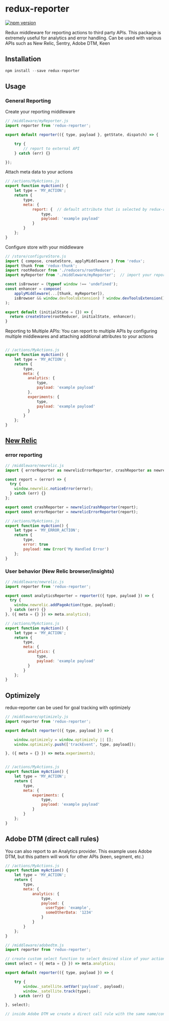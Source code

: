 # redux-reporter

[![npm version](https://img.shields.io/npm/v/redux-reporter.svg?style=flat-square)](https://www.npmjs.com/package/redux-reporter)

Redux middleware for reporting actions to third party APIs.  This package is extremely useful for analytics and error handling.  Can be used with various APIs such as New Relic, Sentry, Adobe DTM, Keen

## Installation

```js
npm install --save redux-reporter
```
## Usage

### General Reporting
Create your reporting middleware
```js
// /middleware/myReporter.js
import reporter from 'redux-reporter';

export default reporter(({ type, payload }, getState, dispatch) => {

    try {
        // report to external API
    } catch (err) {}

});
```
Attach meta data to your actions
```js
// /actions/MyActions.js
export function myAction() {
    let type = 'MY_ACTION';
    return {
        type,
        meta: {
            report: {  // default attribute that is selected by redux-reporter
                type,
                payload: 'example payload'
            }
        }
    };
}

```
Configure store with your middleware
```js
// /store/configureStore.js
import { compose, createStore, applyMiddleware } from 'redux';
import thunk from 'redux-thunk';
import rootReducer from './reducers/rootReducer';
import myReporter from './middleware/myReporter';  // import your reporter

const isBrowser = (typeof window !== 'undefined');
const enhancer = compose(
    applyMiddleware(...[thunk, myReporter]),
    isBrowser && window.devToolsExtension) ? window.devToolsExtension() : (f) => f
);

export default (initialState = {}) => {
  return createStore(rootReducer, initialState, enhancer);
}

```
Reporting to Multiple APIs:
You can report to multiple APIs by configuring multiple middlewares and attaching additional attributes to your actions
```js

// /actions/MyActions.js
export function myAction() {
    let type = 'MY_ACTION';
    return {
        type,
        meta: {
          analytics: {
              type,
              payload: 'example payload'
          },
          experiments: {
              type,
              payload: 'example payload'
          }
        }
    };
}

```


## [New Relic](https://newrelic.com/)

### error reporting

```js
// /middleware/newrelic.js
import { errorReporter as newrelicErrorReporter, crashReporter as newrelicCrashReporter } from 'redux-reporter';

const report = (error) => {
  try {
    window.newrelic.noticeError(error);
  } catch (err) {}
};

export const crashReporter = newrelicCrashReporter(report);
export const errorReporter = newrelicErrorReporter(report);

// /actions/MyActions.js
export function myAction() {
    let type = 'MY_ERROR_ACTION';
    return {
        type,
        error: true
        payload: new Error('My Handled Error')
    };
}
```

### User behavior (New Relic browser/insights)

```js
// /middleware/newrelic.js
import reporter from 'redux-reporter';

export const analyticsReporter = reporter(({ type, payload }) => {
  try {
    window.newrelic.addPageAction(type, payload);
  } catch (err) {}
}, ({ meta = {} }) => meta.analytics);

// /actions/MyActions.js
export function myAction() {
    let type = 'MY_ACTION';
    return {
        type,
        meta: {
          analytics: {
              type,
              payload: 'example payload'
          }
        }
    };
}
```

## Optimizely
redux-reporter can be used for goal tracking with optimizely
```js
// /middleware/optimizely.js
import reporter from 'redux-reporter';

export default reporter(({ type, payload }) => {

    window.optimizely = window.optimizely || [];
    window.optimizely.push(['trackEvent', type, payload]);

}, ({ meta = {} }) => meta.experiments);


// /actions/MyActions.js
export function myAction() {
    let type = 'MY_ACTION';
    return {
        type,
        meta: {
            experiments: {
                type,
                payload: 'example payload'
            }
        }
    };
}

```

## Adobe DTM (direct call rules)
You can also report to an Analytics provider.  This example uses Adobe DTM, but this pattern will work for other APIs (keen, segment, etc.)
```js
// /actions/MyActions.js
export function myAction() {
    let type = 'MY_ACTION';
    return {
        type,
        meta: {
            analytics: {
                type,
                payload: {
                  userType: 'example',
                  someOtherData: '1234'
                }
            }
        }
    };
}

// /middleware/adobedtm.js
import reporter from 'redux-reporter';

// create custom select function to select desired slice of your action
const select = ({ meta = {} }) => meta.analytics;  

export default reporter(({ type, payload }) => {

    try {
        window._satellite.setVar('payload', payload);
        window._satellite.track(type);
    } catch (err) {}

}, select);

// inside Adobe DTM we create a direct call rule with the same name/condition as our action type
```
